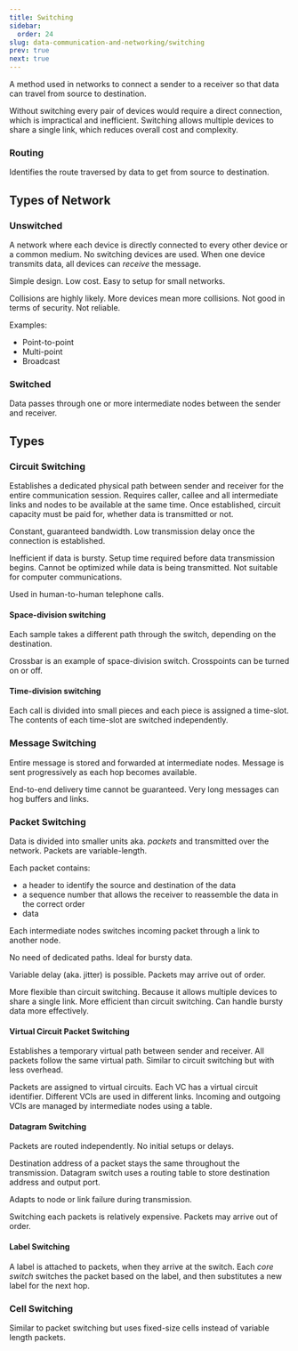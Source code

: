 ```yaml
---
title: Switching
sidebar:
  order: 24
slug: data-communication-and-networking/switching
prev: true
next: true
---
```


A method used in networks to connect a sender to a receiver so that data can travel from source to destination.

Without switching every pair of devices would require a direct connection, which is impractical and inefficient. Switching allows multiple devices to share a single link, which reduces overall cost and complexity.

### Routing

Identifies the route traversed by data to get from source to destination.

## Types of Network

### Unswitched

A network where each device is directly connected to every other device or a common medium. No switching devices are used. When one device transmits data, all devices can _receive_ the message.

Simple design. Low cost. Easy to setup for small networks.

Collisions are highly likely. More devices mean more collisions. Not good in terms of security. Not reliable.

Examples:

- Point-to-point
- Multi-point
- Broadcast

### Switched

Data passes through one or more intermediate nodes between the sender and receiver.

## Types

### Circuit Switching

Establishes a dedicated physical path between sender and receiver for the entire communication session. Requires caller, callee and all intermediate links and nodes to be available at the same time. Once established, circuit capacity must be paid for, whether data is transmitted or not.

Constant, guaranteed bandwidth. Low transmission delay once the connection is established.

Inefficient if data is bursty. Setup time required before data transmission begins. Cannot be optimized while data is being transmitted. Not suitable for computer communications.

Used in human-to-human telephone calls.

#### Space-division switching
 
Each sample takes a different path through the switch, depending on the destination.

Crossbar is an example of space-division switch. Crosspoints can be turned on or off.

#### Time-division switching

Each call is divided into small pieces and each piece is assigned a time-slot. The contents of each time-slot are switched independently.

### Message Switching

Entire message is stored and forwarded at intermediate nodes. Message is sent progressively as each hop becomes available.

End-to-end delivery time cannot be guaranteed. Very long messages can hog buffers and links.

### Packet Switching

Data is divided into smaller units aka. _packets_ and transmitted over the network. Packets are variable-length.

Each packet contains:

- a header to identify the source and destination of the data
- a sequence number that allows the receiver to reassemble the data in the correct order
- data 

Each intermediate nodes switches incoming packet through a link to another node.

No need of dedicated paths. Ideal for bursty data.

Variable delay (aka. jitter) is possible. Packets may arrive out of order.

More flexible than circuit switching. Because it allows multiple devices to share a single link. More efficient than circuit switching. Can handle bursty data more effectively.

#### Virtual Circuit Packet Switching

Establishes a temporary virtual path between sender and receiver. All packets follow the same virtual path. Similar to circuit switching but with less overhead.

Packets are assigned to virtual circuits. Each VC has a virtual circuit identifier. Different VCIs are used in different links. Incoming and outgoing VCIs are managed by intermediate nodes using a table.

#### Datagram Switching

Packets are routed independently. No initial setups or delays.

Destination address of a packet stays the same throughout the transmission. Datagram switch uses a routing table to store destination address and output port.

Adapts to node or link failure during transmission.

Switching each packets is relatively expensive. Packets may arrive out of order.

#### Label Switching

A label is attached to packets, when they arrive at the switch. Each _core switch_ switches the packet based on the label, and then substitutes a new label for the next hop.

### Cell Switching

Similar to packet switching but uses fixed-size cells instead of variable length packets.
